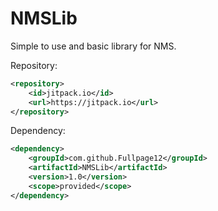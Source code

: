 # NMSLib
Simple to use and basic library for NMS.


Repository:
```xml 
<repository>
    <id>jitpack.io</id>
    <url>https://jitpack.io</url>
</repository> 
  ```

Dependency:
```xml
<dependency>
    <groupId>com.github.Fullpage12</groupId>
    <artifactId>NMSLib</artifactId>
    <version>1.0</version>
    <scope>provided</scope>
</dependency>
  ```
